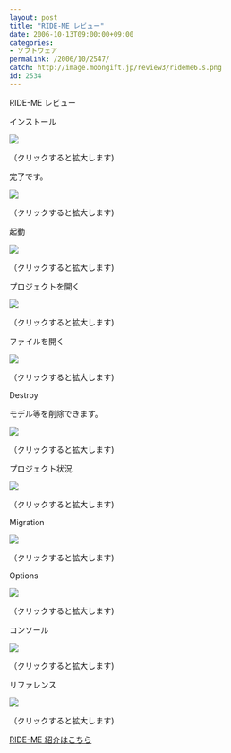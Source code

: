 ```yaml
---
layout: post
title: "RIDE-ME レビュー"
date: 2006-10-13T09:00:00+09:00
categories:
- ソフトウェア
permalink: /2006/10/2547/
catch: http://image.moongift.jp/review3/rideme6.s.png
id: 2534
---
```

RIDE-ME レビュー  
<!--more-->

インストール

  

[![](http://image.moongift.jp/review3/rideme1.s.png)](http://image.moongift.jp/review3/rideme1.png)  
  
（クリックすると拡大します)

  

完了です。

  

[![](http://image.moongift.jp/review3/rideme2.s.png)](http://image.moongift.jp/review3/rideme2.png)  
  
（クリックすると拡大します)

  

起動

  

[![](http://image.moongift.jp/review3/rideme3.s.png)](http://image.moongift.jp/review3/rideme3.png)  
  
（クリックすると拡大します)

  

プロジェクトを開く

  

[![](http://image.moongift.jp/review3/rideme4.s.png)](http://image.moongift.jp/review3/rideme4.png)  
  
（クリックすると拡大します)

  

ファイルを開く

  

[![](http://image.moongift.jp/review3/rideme5.s.png)](http://image.moongift.jp/review3/rideme5.png)  
  
（クリックすると拡大します)

  

Destroy

  

モデル等を削除できます。

  

[![](http://image.moongift.jp/review3/rideme6.s.png)](http://image.moongift.jp/review3/rideme6.png)  
  
（クリックすると拡大します)

  

プロジェクト状況

  

[![](http://image.moongift.jp/review3/rideme7.s.png)](http://image.moongift.jp/review3/rideme7.png)  
  
（クリックすると拡大します)

  

Migration

  

[![](http://image.moongift.jp/review3/rideme8.s.png)](http://image.moongift.jp/review3/rideme8.png)  
  
（クリックすると拡大します)

  

Options

  

[![](http://image.moongift.jp/review3/rideme9.s.png)](http://image.moongift.jp/review3/rideme9.png)  
  
（クリックすると拡大します)

  

コンソール

  

[![](http://image.moongift.jp/review3/rideme10.s.png)](http://image.moongift.jp/review3/rideme10.png)  
  
（クリックすると拡大します)

  

リファレンス

  

[![](http://image.moongift.jp/review3/rideme11.s.png)](http://image.moongift.jp/review3/rideme11.png)  
  
（クリックすると拡大します)

  

[RIDE-ME 紹介はこちら](http://oss.moongift.jp/intro/i-2546.html)

